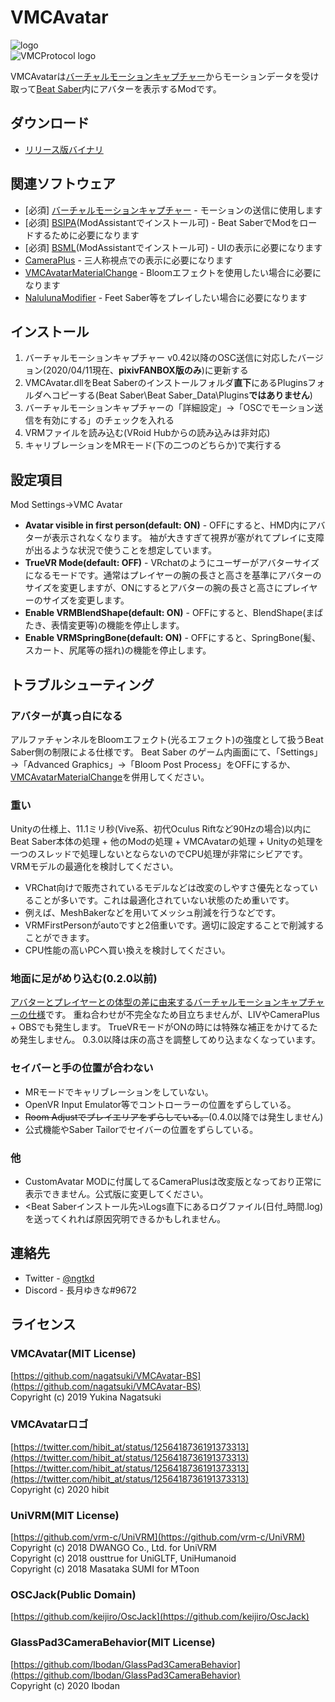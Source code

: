 # VMCAvatar
![logo](https://user-images.githubusercontent.com/6268224/88315584-6c39e500-cd51-11ea-90ee-dec8e7ace307.png)  
![VMCProtocol logo](https://user-images.githubusercontent.com/6268224/88319874-bde56e00-cd57-11ea-9fb4-f0be850cdc95.png)  

VMCAvatarは[バーチャルモーションキャプチャー](https://github.com/sh-akira/VirtualMotionCapture)からモーションデータを受け取って[Beat Saber](https://beatsaber.com/)内にアバターを表示するModです。


## ダウンロード

- [リリース版バイナリ](https://github.com/nagatsuki/VMCAvatar-BS/releases)


## 関連ソフトウェア

- [必須] [バーチャルモーションキャプチャー](https://vmc.info/) - モーションの送信に使用します
- [必須] [BSIPA](https://github.com/bsmg/BeatSaber-IPA-Reloaded)(ModAssistantでインストール可) - Beat SaberでModをロードするために必要になります
- [必須] [BSML](https://github.com/monkeymanboy/BeatSaberMarkupLanguage)(ModAssistantでインストール可) - UIの表示に必要になります
- [CameraPlus](https://github.com/Snow1226/CameraPlus) - 三人称視点での表示に必要になります
- [VMCAvatarMaterialChange](https://github.com/Reiya1013/VMCAvatarMaterialChange) - Bloomエフェクトを使用したい場合に必要になります
- [NalulunaModifier](https://github.com/nalulululuna/NalulunaModifier) - Feet Saber等をプレイしたい場合に必要になります


## インストール

1. バーチャルモーションキャプチャー v0.42以降のOSC送信に対応したバージョン(2020/04/11現在、**pixivFANBOX版のみ**)に更新する
2. VMCAvatar.dllをBeat Saberのインストールフォルダ**直下**にあるPluginsフォルダへコピーする(Beat Saber\Beat Saber_Data\Plugins**ではありません**)
3. バーチャルモーションキャプチャーの「詳細設定」→「OSCでモーション送信を有効にする」のチェックを入れる
4. VRMファイルを読み込む(VRoid Hubからの読み込みは非対応)
5. キャリブレーションをMRモード(下の二つのどちらか)で実行する


## 設定項目

Mod Settings→VMC Avatar

- **Avatar visible in first person(default: ON)** - OFFにすると、HMD内にアバターが表示されなくなります。
袖が大きすぎて視界が塞がれてプレイに支障が出るような状況で使うことを想定しています。
- **TrueVR Mode(default: OFF)** - VRchatのようにユーザーがアバターサイズになるモードです。通常はプレイヤーの腕の長さと高さを基準にアバターのサイズを変更しますが、ONにするとアバターの腕の長さと高さにプレイヤーのサイズを変更します。
- **Enable VRMBlendShape(default: ON)** - OFFにすると、BlendShape(まばたき、表情変更等)の機能を停止します。
- **Enable VRMSpringBone(default: ON)** - OFFにすると、SpringBone(髪、スカート、尻尾等の揺れ)の機能を停止します。


## トラブルシューティング

### アバターが真っ白になる

アルファチャンネルをBloomエフェクト(光るエフェクト)の強度として扱うBeat Saber側の制限による仕様です。
Beat Saber のゲーム内画面にて、「Settings」→「Advanced Graphics」→「Bloom Post Process」をOFFにするか、[VMCAvatarMaterialChange](https://github.com/Reiya1013/VMCAvatarMaterialChange)を併用してください。


### 重い

Unityの仕様上、11.1ミリ秒(Vive系、初代Oculus Riftなど90Hzの場合)以内にBeat Saber本体の処理 + 他のModの処理 + VMCAvatarの処理 + Unityの処理を一つのスレッドで処理しないとならないのでCPU処理が非常にシビアです。VRMモデルの最適化を検討してください。
- VRChat向けで販売されているモデルなどは改変のしやすさ優先となっていることが多いです。これは最適化されていない状態のため重いです。
- 例えば、MeshBakerなどを用いてメッシュ削減を行うなどです。
- VRMFirstPersonがautoですと2倍重いです。適切に設定することで削減することができます。
- CPU性能の高いPCへ買い換えを検討してください。

### 地面に足がめり込む(0.2.0以前)

[アバターとプレイヤーとの体型の差に由来するバーチャルモーションキャプチャーの仕様](https://twitter.com/sh_akira/status/1248486700621238277)です。
重ね合わせが不完全なため目立ちませんが、LIVやCameraPlus + OBSでも発生します。
TrueVRモードがONの時には特殊な補正をかけてるため発生しません。
0.3.0以降は床の高さを調整してめり込まなくなっています。


### セイバーと手の位置が合わない

- MRモードでキャリブレーションをしていない。
- OpenVR Input Emulator等でコントローラーの位置をずらしている。
- ~~Room Adjustでプレイエリアをずらしている。~~(0.4.0以降では発生しません)
- 公式機能やSaber Tailorでセイバーの位置をずらしている。


### 他

- CustomAvatar MODに付属してるCameraPlusは改変版となっており正常に表示できません。公式版に変更してください。
- <Beat Saberインストール先>\Logs直下にあるログファイル(日付_時間.log)を送ってくれれば原因究明できるかもしれません。

## 連絡先
- Twitter - [@ngtkd](https://twitter.com/ngtkd)
- Discord - 長月ゆきな#9672


## ライセンス

### VMCAvatar(MIT License)

[https://github.com/nagatsuki/VMCAvatar-BS](https://github.com/nagatsuki/VMCAvatar-BS)  
Copyright (c) 2019 Yukina Nagatsuki

### VMCAvatarロゴ

[https://twitter.com/hibit_at/status/1256418736191373313](https://twitter.com/hibit_at/status/1256418736191373313)  
[https://twitter.com/hibit_at/status/1256418736191373313](https://twitter.com/hibit_at/status/1256418736191373313)  
Copyright (c) 2020 hibit

### UniVRM(MIT License)

[https://github.com/vrm-c/UniVRM](https://github.com/vrm-c/UniVRM)  
Copyright (c) 2018 DWANGO Co., Ltd. for UniVRM  
Copyright (c) 2018 ousttrue for UniGLTF, UniHumanoid  
Copyright (c) 2018 Masataka SUMI for MToon

### OSCJack(Public Domain)

[https://github.com/keijiro/OscJack](https://github.com/keijiro/OscJack)

### GlassPad3CameraBehavior(MIT License)

[https://github.com/Ibodan/GlassPad3CameraBehavior](https://github.com/Ibodan/GlassPad3CameraBehavior)  
Copyright (c) 2020 Ibodan
